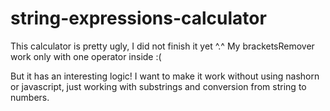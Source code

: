 # string-expressions-calculator

This calculator is pretty ugly, I did not finish it yet ^.^
My bracketsRemover work only with one operator inside :(

But it has an interesting logic! I want to make it work without using nashorn or javascript, just working with substrings and conversion from string to numbers.
